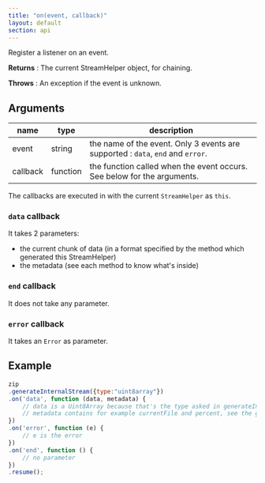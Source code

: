 ```yaml
---
title: "on(event, callback)"
layout: default
section: api
---
```


Register a listener on an event.

__Returns__ : The current StreamHelper object, for chaining.

__Throws__ : An exception if the event is unknown.

## Arguments

name      | type     | description
----------|----------|------------
event     | string   | the name of the event. Only 3 events are supported : `data`, `end` and `error`.
callback  | function | the function called when the event occurs. See below for the arguments.

The callbacks are executed in with the current `StreamHelper` as `this`.

### `data` callback

It takes 2 parameters:

- the current chunk of data (in a format specified by the method which
  generated this StreamHelper)
- the metadata (see each method to know what's inside)

### `end` callback

It does not take any parameter.

### `error` callback

It takes an `Error` as parameter.

## Example

```js
zip
.generateInternalStream({type:"uint8array"})
.on('data', function (data, metadata) {
    // data is a Uint8Array because that's the type asked in generateInternalStream
    // metadata contains for example currentFile and percent, see the generateInternalStream doc.
})
.on('error', function (e) {
    // e is the error
})
.on('end', function () {
    // no parameter
})
.resume();
```
